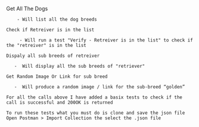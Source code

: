 Get All The Dogs

        - Will list all the dog breeds

    Check if Retreiver is in the list

         - Will run a test "Verify - Retreiver is in the list" to check if the "retreiver" is in the list

    Dispaly all sub breeds of retreiver

       -  Will display all the sub breeds of "retriever"

    Get Random Image Or Link for sub breed

       -  Will produce a random image / link for the sub-breed “golden”

    For all the calls above I have added a basix tests to check if the call is successful and 200OK is returned

    To run these tests what you must do is clone and save the json file Open Postman > Import Collection the select the .json file